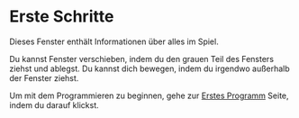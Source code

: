 # Erste Schritte
Dieses Fenster enthält Informationen über alles im Spiel.

Du kannst Fenster verschieben, indem du den grauen Teil des Fensters ziehst und ablegst. Du kannst dich bewegen, indem du irgendwo außerhalb der Fenster ziehst.

Um mit dem Programmieren zu beginnen, gehe zur [Erstes Programm](docs/first_program.md) Seite, indem du darauf klickst.